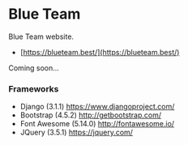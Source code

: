 # Blue Team

Blue Team website.

- [https://blueteam.best/](https://blueteam.best/)

Coming soon...

### Frameworks

- Django (3.1.1) https://www.djangoproject.com/
- Bootstrap (4.5.2) http://getbootstrap.com/
- Font Awesome (5.14.0) http://fontawesome.io/
- JQuery (3.5.1) https://jquery.com/
